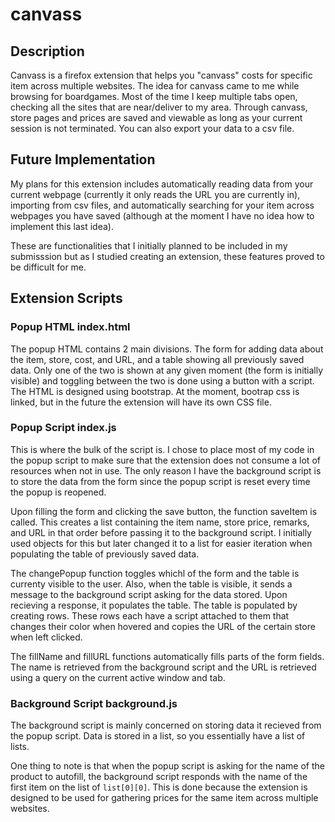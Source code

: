 # canvass

## Description

Canvass is a firefox extension that helps you "canvass" costs for specific item across multiple websites. The idea for canvass came to me while browsing for boardgames. Most of the time I keep multiple tabs open, checking all the sites that are near/deliver to my area. Through canvass, store pages and prices are saved and viewable as long as your current session is not terminated. You can also export your data to a csv file.

## Future Implementation

My plans for this extension includes automatically reading data from your current webpage (currently it only reads the URL you are currently in), importing from csv files, and automatically searching for your item across webpages you have saved (although at the moment I have no idea how to implement this last idea).

These are functionalities that I initially planned to be included in my submisssion but as I studied creating an extension, these features proved to be difficult for me.

## Extension Scripts

### Popup HTML index.html

The popup HTML contains 2 main divisions. The form for adding data about the item, store, cost, and URL, and a table showing all previously saved data. Only one of the two is shown at any given moment (the form is initially visible) and toggling between the two is done using a button with a script. The HTML is designed using bootstrap. At the moment, bootrap css is linked, but in the future the extension will have its own CSS file. 

### Popup Script index.js

This is where the bulk of the script is. I chose to place most of my code in the popup script to make sure that the extension does not consume a lot of resources when not in use. The only reason I have the background script is to store the data from the form since the popup script is reset every time the popup is reopened. 

Upon filling the form and clicking the save button, the function saveItem is called. This creates a list containing the item name, store price, remarks, and URL in that order before passing it to the background script. I initially used objects for this but later changed it to a list for easier iteration when populating the table of previously saved data.

The changePopup function toggles whichl of the form and the table is currenty visible to the user. Also, when the table is visible, it sends a message to the background script asking for the data stored. Upon recieving a response, it populates the table. The table is populated by creating rows. These rows each have a script attached to them that changes their color when hovered and copies the URL of the certain store when left clicked. 

The fillName and fillURL functions automatically fills parts of the form fields. The name is retrieved from the background script and the URL is retrieved using a query on the current active window and tab.

### Background Script background.js

The background script is mainly concerned on storing data it recieved from the popup script. Data is stored in a list, so you essentially have a list of lists. 

One thing to note is that when the popup script is asking for the name of the product to autofill, the background script responds with the name of the first item on the list of `list[0][0]`. This is done because the extension is designed to be used for gathering prices for the same item across multiple websites. 